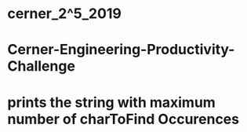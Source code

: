 # cerner_2^5_2019
# Cerner-Engineering-Productivity-Challenge
# prints the string with maximum number of charToFind Occurences
